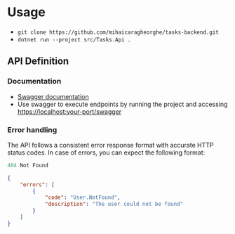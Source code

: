 # Usage

- `git clone https://github.com/mihaicaragheorghe/tasks-backend.git`
- `dotnet run --project src/Tasks.Api .`

## API Definition

### Documentation

- [Swagger documentation](https://app.swaggerhub.com/apis-docs/MIHAICARAGHEORGHE96/tasks-api/v1)
- Use swagger to execute endpoints by running the project and accessing <https://localhost:your-port/swagger>

### Error handling

The API follows a consistent error response format with accurate HTTP status codes. In case of errors, you can expect the following format:

``` js
404 Not Found
```

```json
{
    "errors": [
        {
            "code": "User.NotFound",
            "description": "The user could not be found"
        }
    ]
}
```
